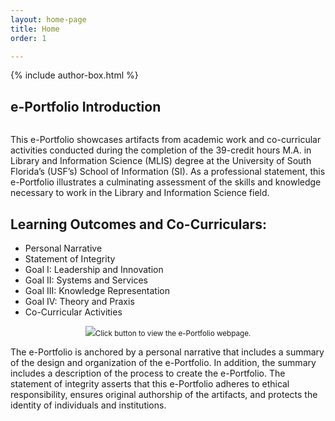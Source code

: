 ```yaml
---
layout: home-page
title: Home
order: 1

---
```


{% include author-box.html %}

## e-Portfolio Introduction

<p style="text-align:center;"> 
<img src="https://eoroyal26.github.io/assets/img/Info-icons5.png" alt="">
</p>

This e-Portfolio showcases artifacts from academic work and co-curricular activities conducted during the completion of the 39-credit hours M.A. in Library and Information Science (MLIS) degree at the University of South Florida’s (USF’s) School of Information (SI). As a professional statement, this e-Portfolio illustrates a culminating assessment of the skills and knowledge necessary to work in the Library and Information Science field. 

## Learning Outcomes and Co-Curriculars:

- Personal Narrative
- Statement of Integrity
- Goal I: Leadership and Innovation
- Goal II: Systems and Services
- Goal III: Knowledge Representation
- Goal IV: Theory and Praxis
- Co-Curricular Activities

<p style="text-align:center;"><a href="https://eoroyal26.github.io/e-portfolio/">
    <img src="https://eoroyal26.github.io/assets/img/Portfolio-Button5.png"></a><small>Click button to view the e-Portfolio webpage.</small></p>

The e-Portfolio is anchored by a personal narrative that includes a summary of the design and organization of the e-Portfolio. In addition, the summary includes a description of the process to create the e-Portfolio. The statement of integrity asserts that this e-Portfolio adheres to ethical responsibility, ensures original authorship of the artifacts, and protects the identity of individuals and institutions.   
